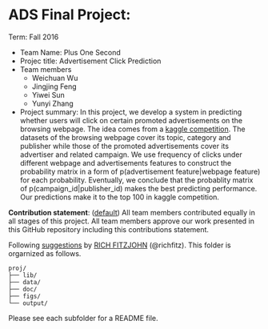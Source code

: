 # ADS Final Project: 

Term: Fall 2016

+ Team Name: Plus One Second
+ Projec title: Advertisement Click Prediction
+ Team members
	+ Weichuan Wu	
	+ Jingjing Feng 	
	+ Yiwei	Sun  	
	+ Yunyi Zhang
+ Project summary: In this project, we develop a system in predicting whether users will click on certain promoted advertisements on the browsing webpage. The idea comes from a [kaggle competition](https://www.kaggle.com/c/outbrain-click-prediction). The datasets of the browsing webpage cover its topic, category and publisher while those of the promoted advertisements cover its advertiser and related campaign. We use frequency of clicks under different webpage and advertisements features to construct the probability matrix in a form of p(advertisement feature|webpage feature) for each probability. Eventually, we conclude that the probablity matrix of p(campaign_id|publisher_id) makes the best predicting performance. Our predictions make it to the top 100 in kaggle competition. 

**Contribution statement**: ([default](doc/a_note_on_contributions.md)) All team members contributed equally in all stages of this project. All team members approve our work presented in this GitHub repository including this contributions statement. 

Following [suggestions](http://nicercode.github.io/blog/2013-04-05-projects/) by [RICH FITZJOHN](http://nicercode.github.io/about/#Team) (@richfitz). This folder is orgarnized as follows.

```
proj/
├── lib/
├── data/
├── doc/
├── figs/
└── output/
```

Please see each subfolder for a README file.
